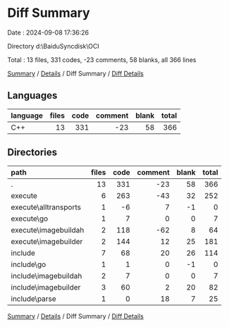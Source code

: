 # Diff Summary

Date : 2024-09-08 17:36:26

Directory d:\\BaiduSyncdisk\\OCI

Total : 13 files,  331 codes, -23 comments, 58 blanks, all 366 lines

[Summary](results.md) / [Details](details.md) / Diff Summary / [Diff Details](diff-details.md)

## Languages
| language | files | code | comment | blank | total |
| :--- | ---: | ---: | ---: | ---: | ---: |
| C++ | 13 | 331 | -23 | 58 | 366 |

## Directories
| path | files | code | comment | blank | total |
| :--- | ---: | ---: | ---: | ---: | ---: |
| . | 13 | 331 | -23 | 58 | 366 |
| execute | 6 | 263 | -43 | 32 | 252 |
| execute\\alltransports | 1 | -6 | 7 | -1 | 0 |
| execute\\go | 1 | 7 | 0 | 0 | 7 |
| execute\\imagebuildah | 2 | 118 | -62 | 8 | 64 |
| execute\\imagebuilder | 2 | 144 | 12 | 25 | 181 |
| include | 7 | 68 | 20 | 26 | 114 |
| include\\go | 1 | 1 | 0 | -1 | 0 |
| include\\imagebuildah | 2 | 7 | 0 | 0 | 7 |
| include\\imagebuilder | 3 | 60 | 2 | 20 | 82 |
| include\\parse | 1 | 0 | 18 | 7 | 25 |

[Summary](results.md) / [Details](details.md) / Diff Summary / [Diff Details](diff-details.md)